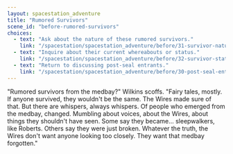 ```yaml
---
layout: spacestation_adventure
title: "Rumored Survivors"
scene_id: "before-rumored-survivors"
choices:
  - text: "Ask about the nature of these rumored survivors."
    link: "/spacestation/spacestation_adventure/before/31-survivor-nature/"
  - text: "Inquire about their current whereabouts or status."
    link: "/spacestation/spacestation_adventure/before/32-survivor-status/"
  - text: "Return to discussing post-seal entrants."
    link: "/spacestation/spacestation_adventure/before/30-post-seal-entrants/"
---
```


"Rumored survivors from the medbay?" Wilkins scoffs. "Fairy tales, mostly. If anyone survived, they wouldn't be the same. The Wires made sure of that. But there are whispers, always whispers. Of people who emerged from the medbay, changed. Mumbling about voices, about the Wires, about things they shouldn't have seen. Some say they became... sleepwalkers, like Roberts. Others say they were just broken. Whatever the truth, the Wires don't want anyone looking too closely. They want that medbay forgotten."
